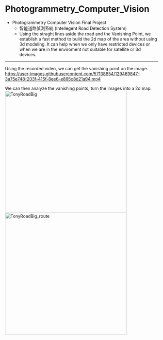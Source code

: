 # Photogrammetry_Computer_Vision

- Photogrammetry Computer Vision Final Project
  - 智能道路偵測系統 (Intellegent Road Detection System)
  - Using the straght lines aside the road and the Vanishing Point, we establish a fast method to build the 2d map of the area without using 3d modeling. It can help when we only have restricted devices or when we are in the enviroment not suitable for satellite or 3d devices.

--------------------------------------------------------

Using the recorded video, we can get the vanishing point on the image.
https://user-images.githubusercontent.com/57138654/129469847-3a75e748-203f-415f-8ee6-e865c8d21a94.mp4

We can then analyze the vanishing points, turn the images into a 2d map.
<img width="400" alt="TonyRoadBig" src="https://user-images.githubusercontent.com/57138654/129469704-22707b29-4c1d-459c-8a8e-f129be3d0bb5.png">
<img width="400" alt="TonyRoadBig_route" src="https://user-images.githubusercontent.com/57138654/129469708-0982f488-fafd-4822-81a1-7e43a29641b2.png">




